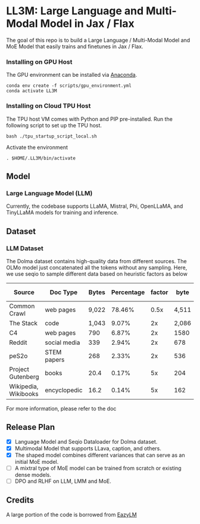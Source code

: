# LL3M: Large Language and Multi-Modal Model in Jax / Flax

The goal of this repo is to build a Large Language / Multi-Modal Model and MoE Model that easily trains and finetunes in Jax / Flax.

### Installing on GPU Host
The GPU environment can be installed via [Anaconda](https://www.anaconda.com/products/distribution).

``` shell
conda env create -f scripts/gpu_environment.yml
conda activate LL3M
```

### Installing on Cloud TPU Host
The TPU host VM comes with Python and PIP pre-installed. Run the following
script to set up the TPU host.

``` shell
bash ./tpu_startup_script_local.sh
```

Activate the environment

```
. $HOME/.LL3M/bin/activate
```

## Model

### Large Language Model (LLM)

Currently, the codebase supports LLaMA, Mistral, Phi, OpenLLaMA, and TinyLLaMA models for training and inference. 


## Dataset
### LLM Dataset

The Dolma dataset contains high-quality data from different sources. The OLMo model just concatenated all the tokens without any sampling. 
Here, we use seqio to sample different data based on heuristic factors as below


| Source            | Doc Type      | Bytes     | Percentage    | factor | byte | sample ratio | 
| ------------------| -------       | -------   | --------      | -------| -------- | ------    |
| Common Crawl      | web pages     | 9,022     | 78.46%        | 0.5x | 4,511 | 46.23% | 
| The Stack         | code          | 1,043     | 9.07%         | 2x| 2,086 | 21.37% |
| C4                | web pages     | 790       | 6.87%         | 2x | 1580 | 16.19% |
| Reddit            | social media  | 339       | 2.94%         | 2x | 678 | 6.94% |
| peS2o             | STEM papers   | 268       | 2.33%         | 2x | 536 | 5.49% |
|Project Gutenberg  | books         | 20.4      | 0.17%         | 5x | 204 | 2.10% | 
|Wikipedia, Wikibooks|encyclopedic  | 16.2      | 0.14%         | 5x | 162 | 1.66% |

For more information, please refer to the doc

## Release Plan
- [x] Language Model and Seqio Dataloader for Dolma dataset.
- [x] Multimodal Model that supports LLava, caption, and others. 
- [x] The shaped model combines different variances that can serve as an initial MoE model. 
- [ ] A mixtral type of MoE model can be trained from scratch or existing dense models.
- [ ] DPO and RLHF on LLM, LMM and MoE. 

## Credits
A large portion of the code is borrowed from [EazyLM](https://github.com/young-geng/EasyLM)
